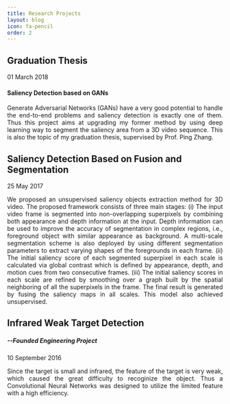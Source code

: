 ```yaml
---
title: Research Projects
layout: blog
icon: fa-pencil
order: 2
---
```



## Graduation Thesis
01 March 2018

#### Saliency Detection based on GANs

<p style="text-align:justify">
Generate Adversarial Networks (GANs) have a very good potential to handle the end-to-end problems and saliency detection is exactly one of them. Thus this project aims at upgrading my former method by using deep learning way to segment the saliency area from a 3D video sequence. This is also the topic of my graduation thesis, supervised by Prof. Ping Zhang.
</p>

## Saliency Detection Based on Fusion and Segmentation
25 May 2017

<p style="text-align:justify">
We proposed an unsupervised saliency objects extraction method for 3D video. The proposed framework consists of three main stages: (i) The input video frame is segmented into non-overlapping superpixels by combining both appearance and depth information at the input. Depth information can be used to improve the accuracy of segmentation in complex regions, i.e., foreground object with similar appearance as background. A multi-scale segmentation scheme is also deployed by using different segmentation parameters to extract varying shapes of the foregrounds in each frame. (ii) The initial saliency score of each segmented superpixel in each scale is calculated via global contrast which is defined by appearance, depth, and motion cues from two consecutive frames. (iii) The initial saliency scores in each scale are refined by smoothing over a graph built by the spatial neighboring of all the superpixels in the frame. The final result is generated by fusing the saliency maps in all scales. This model also achieved unsupervised.
</p>

## Infrared Weak Target Detection
##### --Founded Engineering Project 

10 September 2016 

<p style="text-align:justify">
Since the target is small and infrared, the feature of the target is very weak, which caused the great difficulty to recoginize the object. Thus a Convolutional Neural Networks was designed to utilize the limited feature with a high efficiency.
</p>